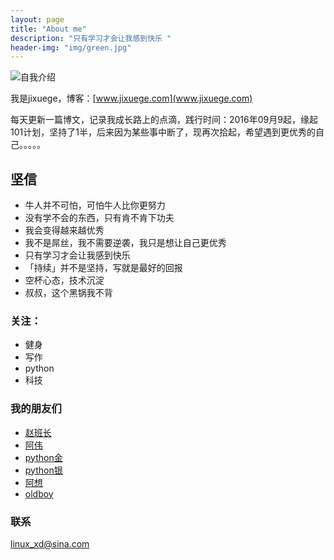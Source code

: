 ```yaml
---
layout: page
title: "About me"
description: "只有学习才会让我感到快乐 "
header-img: "img/green.jpg"
---
```



![自我介绍](http://7xwp9m.com1.z0.glb.clouddn.com/自我介绍.gif)


我是jixuege，博客：[www.jixuege.com](www.jixuege.com)

每天更新一篇博文，记录我成长路上的点滴，践行时间：2016年09月9起，缘起101计划，坚持了1半，后来因为某些事中断了，现再次拾起，希望遇到更优秀的自己。。。。。



## 坚信


- 牛人并不可怕，可怕牛人比你更努力
- 没有学不会的东西，只有肯不肯下功夫 
- 我会变得越来越优秀
- 我不是屌丝，我不需要逆袭，我只是想让自己更优秀
- 只有学习才会让我感到快乐
- 「持续」并不是坚持，写就是最好的回报
- 空杯心态，技术沉淀
- 叔叔，这个黑锅我不背


### 关注：
- 健身
- 写作
- python
- 科技

### 我的朋友们

- [赵班长](https://www.unixhot.com/)
- [阿伟](http://www.xuliangwei.com)
- [python金](http://www.cnblogs.com/alex3714)
- [python银](http://www.cnblogs.com/wupeiqi)
- [阿想](http://lx.wxqrcode.com/)
- [oldboy](http://oldboy.blog.51cto.com)



### 联系

linux_xd@sina.com







